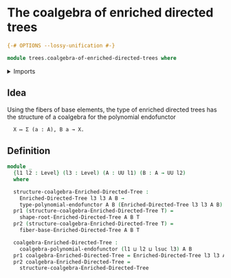 # The coalgebra of enriched directed trees

```agda
{-# OPTIONS --lossy-unification #-}

module trees.coalgebra-of-enriched-directed-trees where
```

<details><summary>Imports</summary>

```agda
open import foundation.commuting-squares-of-maps
open import foundation.dependent-pair-types
open import foundation.identity-types
open import foundation.universe-levels

open import trees.coalgebras-polynomial-endofunctors
open import trees.combinator-enriched-directed-trees
open import trees.enriched-directed-trees
open import trees.equivalences-enriched-directed-trees
open import trees.fibers-enriched-directed-trees
open import trees.morphisms-coalgebras-polynomial-endofunctors
open import trees.polynomial-endofunctors
open import trees.underlying-trees-elements-coalgebras-polynomial-endofunctors
```

</details>

## Idea

Using the fibers of base elements, the type of enriched directed trees has the
structure of a coalgebra for the polynomial endofunctor

```md
  X ↦ Σ (a : A), B a → X.
```

## Definition

```agda
module _
  {l1 l2 : Level} (l3 : Level) (A : UU l1) (B : A → UU l2)
  where

  structure-coalgebra-Enriched-Directed-Tree :
    Enriched-Directed-Tree l3 l3 A B →
    type-polynomial-endofunctor A B (Enriched-Directed-Tree l3 l3 A B)
  pr1 (structure-coalgebra-Enriched-Directed-Tree T) =
    shape-root-Enriched-Directed-Tree A B T
  pr2 (structure-coalgebra-Enriched-Directed-Tree T) =
    fiber-base-Enriched-Directed-Tree A B T

  coalgebra-Enriched-Directed-Tree :
    coalgebra-polynomial-endofunctor (l1 ⊔ l2 ⊔ lsuc l3) A B
  pr1 coalgebra-Enriched-Directed-Tree = Enriched-Directed-Tree l3 l3 A B
  pr2 coalgebra-Enriched-Directed-Tree =
    structure-coalgebra-Enriched-Directed-Tree
```
